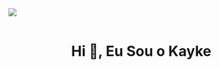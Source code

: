 

<img src="https://user-images.githubusercontent.com/73097560/115834477-dbab4500-a447-11eb-908a-139a6edaec5c.gif">
<div id="user-content-toc">
  <ul align="center">
    <summary><h1 style="display: inline-block">Hi 👋, Eu Sou o Kayke</h1></summary>
  </ul>
</div>



<!---
guaxininsafado/guaxininsafado is a ✨ special ✨ repository because its `README.md` (this file) appears on your GitHub profile.
You can click the Preview link to take a look at your changes.
--->
